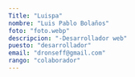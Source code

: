 ```yaml
---
Title: "Luispa"
nombre: "Luis Pablo Bolaños"
foto: "foto.webp"
descripcion: "-Desarrollador web"
puesto: "desarrollador"
email: "dronseff@gmail.com"
rango: "colaborador"
---
```

